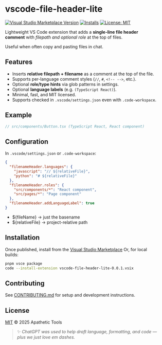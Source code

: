 <!-- README.md -->
# vscode-file-header-lite

[![Visual Studio Marketplace Version](https://img.shields.io/visual-studio-marketplace/v/apathetic-tools.vscode-file-header-lite?style=flat-square)](https://marketplace.visualstudio.com/items?itemName=apathetic-tools.vscode-file-header-lite)
[![Installs](https://img.shields.io/visual-studio-marketplace/i/apathetic-tools.vscode-file-header-lite?style=flat-square)](https://marketplace.visualstudio.com/items?itemName=apathetic-tools.vscode-file-header-lite)
[![License: MIT](https://img.shields.io/badge/License-MIT-yellow.svg?style=flat-square)](LICENSE)


Lightweight VS Code extension that adds a **single-line file header comment** with *filepath and optional role* at the top of files.  

Useful when often copy and pasting files in chat.

## Features

- Inserts **relative filepath + filename** as a comment at the top of the file.  
- Supports per-language comment styles (`//`, `#`, `<!-- -->`, etc.).  
- Optional **role/type hints** via glob patterns in settings.  
- Optional **language labels** (e.g. `(TypeScript React)`).  
- Minimal, fast, and MIT licensed.
- Supports checked in `.vscode/settings.json` even with `.code-workspace`.

## Example

```ts
// src/components/Button.tsx (TypeScript React, React component)
```

## Configuration
In `.vscode/settings.json` or `.code-workspace`:
```json
{
  "filenameHeader.languages": {
    "javascript": "// ${relativeFile}",
    "python": "# ${relativeFile}"
  },
  "filenameHeader.roles": {
    "src/components/*": "React component",
    "src/pages/*": "Page component"
  },
  "filenameHeader.addLanguageLabel": true
}
```

* ${fileName} → just the basename
* ${relativeFile} → project-relative path

## Installation
Once published, install from the [Visual Studio Marketplace](https://marketplace.visualstudio.com/)
Or, for local builds:

```sh
pnpm vsce package
code --install-extension vscode-file-header-lite-0.0.1.vsix
```

## Contributing

See [CONTRIBUTING.md](./CONTRIBUTING.md) for setup and development instructions.

## License
[MIT](LICENSE) © 2025 Apathetic Tools

> ✨ *ChatGPT was used to help draft language, formatting, and code — plus we just love em dashes.*
